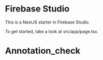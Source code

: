 # Firebase Studio

This is a NextJS starter in Firebase Studio.

To get started, take a look at src/app/page.tsx.
# Annotation_check
